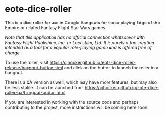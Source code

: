 # eote-dice-roller

This is a dice roller for use in Google Hangouts for those playing Edge of the Empire or related Fantasy Flight Star Wars games.

*Note that this application has no official connection whatsoever with Fantasy Flight Publishing, Inc. or Lucasfilm, Ltd. It is purely a fan creation intended as a tool for a popular role-playing game and is offered free of charge.*

To use the roller, visit https://cjhooker.github.io/eote-dice-roller-release/hangout-button.html and click on the button to launch the roller in a hangout.

There is a QA version as well, which may have more features, but may also be less stable. It can be launched from https://cjhooker.github.io/eote-dice-roller-qa/hangout-button.html.

If you are interested in working with the source code and perhaps contributing to the project, more instructions will be coming here soon.
